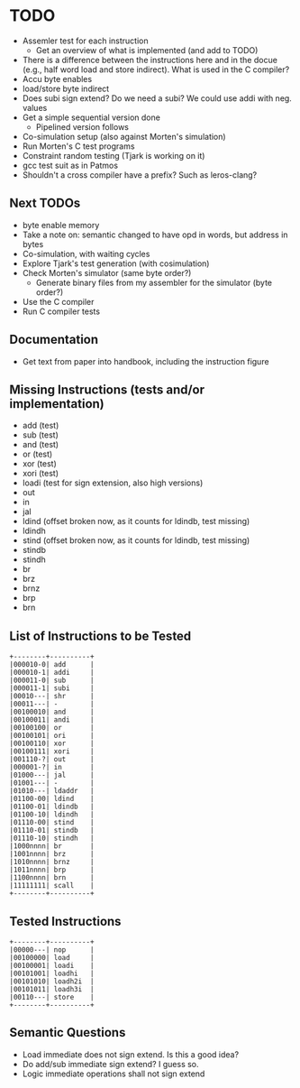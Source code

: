 # TODO

 * Assemler test for each instruction
   * Get an overview of what is implemented (and add to TODO)
 * There is a difference between the instructions here and in the docue (e.g., half word load and store indirect). What is used in the C compiler?
 * Accu byte enables
 * load/store byte indirect
 * Does subi sign extend? Do we need a subi? We could use addi with neg. values
 * Get a simple sequential version done
   * Pipelined version follows
 * Co-simulation setup (also against Morten's simulation)
 * Run Morten's C test programs
 * Constraint random testing (Tjark is working on it)
 * gcc test suit as in Patmos
 * Shouldn't a cross compiler have a prefix? Such as leros-clang?

## Next TODOs

 * byte enable memory
 * Take a note on: semantic changed to have opd in words, but address in bytes
 * Co-simulation, with waiting cycles
 * Explore Tjark's test generation (with cosimulation)
 * Check Morten's simulator (same byte order?)
   * Generate binary files from my assembler for the simulator (byte order?)
 * Use the C compiler
 * Run C compiler tests

## Documentation

 * Get text from paper into handbook, including the instruction figure

## Missing Instructions (tests and/or implementation)

* add (test)
* sub (test)
* and (test)
* or (test)
* xor (test)
* xori (test)
* loadi (test for sign extension, also high versions)
* out
* in
* jal
* ldind (offset broken now, as it counts for ldindb, test missing)
* ldindh
* stind (offset broken now, as it counts for ldindb, test missing)
* stindb
* stindh
* br
* brz
* brnz
* brp
* brn

## List of Instructions to be Tested

```aidl
+--------+----------+
|000010-0| add      |
|000010-1| addi     |
|000011-0| sub      |
|000011-1| subi     |
|00010---| shr      |
|00011---| -        |
|00100010| and      |
|00100011| andi     |
|00100100| or       |
|00100101| ori      |
|00100110| xor      |
|00100111| xori     |
|001110-?| out      |
|000001-?| in       |
|01000---| jal      |
|01001---| -        |
|01010---| ldaddr   |
|01100-00| ldind    |
|01100-01| ldindb   |
|01100-10| ldindh   |
|01110-00| stind    |
|01110-01| stindb   |
|01110-10| stindh   |
|1000nnnn| br       |
|1001nnnn| brz      |
|1010nnnn| brnz     |
|1011nnnn| brp      |
|1100nnnn| brn      |
|11111111| scall    |
+--------+----------+
```

## Tested Instructions

```aidl
+--------+----------+
|00000---| nop      |
|00100000| load     |
|00100001| loadi    |
|00101001| loadhi   |
|00101010| loadh2i  |
|00101011| loadh3i  |
|00110---| store    |
+--------+----------+
```
## Semantic Questions

 * Load immediate does not sign extend. Is this a good idea?
 * Do add/sub immediate sign extend? I guess so.
 * Logic immediate operations shall not sign extend